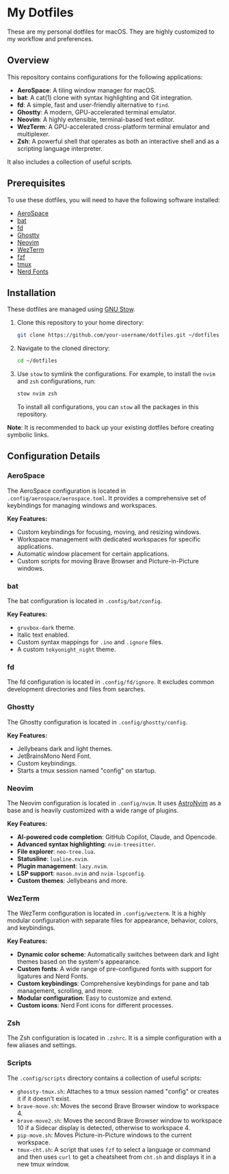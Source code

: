 # My Dotfiles

These are my personal dotfiles for macOS. They are highly customized to my workflow and preferences.

## Overview

This repository contains configurations for the following applications:

- **AeroSpace**: A tiling window manager for macOS.
- **bat**: A cat(1) clone with syntax highlighting and Git integration.
- **fd**: A simple, fast and user-friendly alternative to `find`.
- **Ghostty**: A modern, GPU-accelerated terminal emulator.
- **Neovim**: A highly extensible, terminal-based text editor.
- **WezTerm**: A GPU-accelerated cross-platform terminal emulator and multiplexer.
- **Zsh**: A powerful shell that operates as both an interactive shell and as a scripting language interpreter.

It also includes a collection of useful scripts.

## Prerequisites

To use these dotfiles, you will need to have the following software installed:

- [AeroSpace](https://github.com/nikitabobko/AeroSpace)
- [bat](https://github.com/sharkdp/bat)
- [fd](https://github.com/sharkdp/fd)
- [Ghostty](https://github.com/mitchellh/ghostty)
- [Neovim](https://neovim.io/)
- [WezTerm](https://wezfurlong.org/wezterm/)
- [fzf](https://github.com/junegunn/fzf)
- [tmux](https://github.com/tmux/tmux)
- [Nerd Fonts](https://www.nerdfonts.com/)

## Installation

These dotfiles are managed using [GNU Stow](https://www.gnu.org/software/stow/).

1.  Clone this repository to your home directory:

    ```bash
    git clone https://github.com/your-username/dotfiles.git ~/dotfiles
    ```

2.  Navigate to the cloned directory:

    ```bash
    cd ~/dotfiles
    ```

3.  Use `stow` to symlink the configurations. For example, to install the `nvim` and `zsh` configurations, run:

    ```bash
    stow nvim zsh
    ```

    To install all configurations, you can `stow` all the packages in this repository.

**Note**: It is recommended to back up your existing dotfiles before creating symbolic links.

## Configuration Details

### AeroSpace

The AeroSpace configuration is located in `.config/aerospace/aerospace.toml`. It provides a comprehensive set of keybindings for managing windows and workspaces.

**Key Features:**

- Custom keybindings for focusing, moving, and resizing windows.
- Workspace management with dedicated workspaces for specific applications.
- Automatic window placement for certain applications.
- Custom scripts for moving Brave Browser and Picture-in-Picture windows.

### bat

The bat configuration is located in `.config/bat/config`.

**Key Features:**

- `gruvbox-dark` theme.
- Italic text enabled.
- Custom syntax mappings for `.ino` and `.ignore` files.
- A custom `tokyonight_night` theme.

### fd

The fd configuration is located in `.config/fd/ignore`. It excludes common development directories and files from searches.

### Ghostty

The Ghostty configuration is located in `.config/ghostty/config`.

**Key Features:**

- Jellybeans dark and light themes.
- JetBrainsMono Nerd Font.
- Custom keybindings.
- Starts a tmux session named "config" on startup.

### Neovim

The Neovim configuration is located in `.config/nvim`. It uses [AstroNvim](https://astronvim.com/) as a base and is heavily customized with a wide range of plugins.

**Key Features:**

- **AI-powered code completion**: GitHub Copilot, Claude, and Opencode.
- **Advanced syntax highlighting**: `nvim-treesitter`.
- **File explorer**: `neo-tree.lua`.
- **Statusline**: `lualine.nvim`.
- **Plugin management**: `lazy.nvim`.
- **LSP support**: `mason.nvim` and `nvim-lspconfig`.
- **Custom themes**: Jellybeans and more.

### WezTerm

The WezTerm configuration is located in `.config/wezterm`. It is a highly modular configuration with separate files for appearance, behavior, colors, and keybindings.

**Key Features:**

- **Dynamic color scheme**: Automatically switches between dark and light themes based on the system's appearance.
- **Custom fonts**: A wide range of pre-configured fonts with support for ligatures and Nerd Fonts.
- **Custom keybindings**: Comprehensive keybindings for pane and tab management, scrolling, and more.
- **Modular configuration**: Easy to customize and extend.
- **Custom icons**: Nerd Font icons for different processes.

### Zsh

The Zsh configuration is located in `.zshrc`. It is a simple configuration with a few aliases and settings.

### Scripts

The `.config/scripts` directory contains a collection of useful scripts:

- `ghossty-tmux.sh`: Attaches to a tmux session named "config" or creates it if it doesn't exist.
- `brave-move.sh`: Moves the second Brave Browser window to workspace 4.
- `brave-move2.sh`: Moves the second Brave Browser window to workspace 10 if a Sidecar display is detected, otherwise to workspace 4.
- `pip-move.sh`: Moves Picture-in-Picture windows to the current workspace.
- `tmux-cht.sh`: A script that uses `fzf` to select a language or command and then uses `curl` to get a cheatsheet from `cht.sh` and displays it in a new tmux window.
